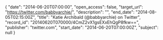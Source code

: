 {
  "date": "2014-06-20T07:00:00", 
  "open_access": false, 
  "target_url": "https://twitter.com/babbyarchie/", 
  "description": "", 
  "end_date": "2014-08-05T02:15:00Z", 
  "title": "Katie Archibald (@babbyarchie) on Twitter", 
  "record_id": "20140620T070000/4CmZ2vX1gsEXxEhQgP8fkw==", 
  "publisher": "twitter.com", 
  "start_date": "2014-06-20T07:00:00Z", 
  "subject": null
}

